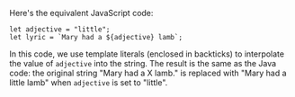 Here's the equivalent JavaScript code:
```
let adjective = "little";
let lyric = `Mary had a ${adjective} lamb`;
```
In this code, we use template literals (enclosed in backticks) to interpolate the value of `adjective` into the string. The result is the same as the Java code: the original string "Mary had a X lamb." is replaced with "Mary had a little lamb" when `adjective` is set to "little".

